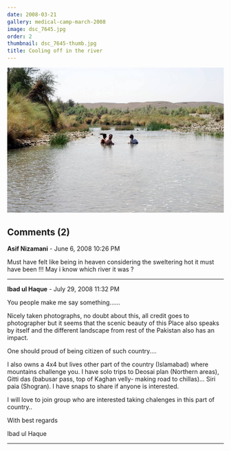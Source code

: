 ```yaml
---
date: 2008-03-21
gallery: medical-camp-march-2008
image: dsc_7645.jpg
order: 2
thumbnail: dsc_7645-thumb.jpg
title: Cooling off in the river
---
```


![Cooling off in the river](./dsc_7645.jpg)

<div id="comments">

## Comments (2)

**Asif Nizamani** - June  6, 2008 10:26 PM

Must have felt like being in heaven considering the sweltering hot it must have been !!!
May i know which river it was ?

---

**Ibad ul Haque** - July 29, 2008 11:32 PM

You people make me say something......

Nicely taken photographs, no doubt about this, all credit goes to photographer but it seems that the scenic beauty of this Place also speaks by itself and the different landscape from rest of the Pakistan also has an impact.

One should proud of being citizen of such country....

I also owns a 4x4 but lives other part of the country (Islamabad) where mountains challenge you. I have solo trips to Deosai plan (Northern areas), Gitti das (babusar pass, top of Kaghan velly- making road to chillas)... Siri paia (Shogran). I have snaps to share if anyone is interested.

I will love to join group who are interested taking chalenges in this part of country..

With best regards

Ibad ul Haque

---

</div>